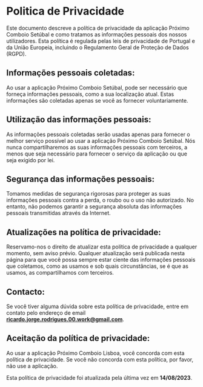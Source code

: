 # Politica de Privacidade

Este documento descreve a política de privacidade da aplicação Próximo Comboio Setúbal e como tratamos as informações pessoais dos nossos utilizadores. Esta política é regulada pelas leis de privacidade de Portugal e da União Europeia, incluindo o Regulamento Geral de Proteção de Dados (RGPD).

## Informações pessoais coletadas:
Ao usar a aplicação Próximo Comboio Setúbal, pode ser necessário que forneça informações pessoais, como a sua localização atual. Estas informações são coletadas apenas se você as fornecer voluntariamente.

## Utilização das informações pessoais:
As informações pessoais coletadas serão usadas apenas para fornecer o melhor serviço possível ao usar a aplicação Próximo Comboio Setúbal. Nós nunca compartilharemos as suas informações pessoais com terceiros, a menos que seja necessário para fornecer o serviço da aplicação ou que seja exigido por lei.

## Segurança das informações pessoais:
Tomamos medidas de segurança rigorosas para proteger as suas informações pessoais contra a perda, o roubo ou o uso não autorizado. No entanto, não podemos garantir a segurança absoluta das informações pessoais transmitidas através da Internet.

## Atualizações na política de privacidade:
Reservamo-nos o direito de atualizar esta política de privacidade a qualquer momento, sem aviso prévio. Qualquer atualização será publicada nesta página para que você possa sempre estar ciente das informações pessoais que coletamos, como as usamos e sob quais circunstâncias, se é que as usamos, as compartilhamos com terceiros.

## Contacto:
Se você tiver alguma dúvida sobre esta política de privacidade, entre em contato pelo endereço de email **ricardo.jorge.rodrigues.00.work@gmail.com**.

## Aceitação da política de privacidade:
Ao usar a aplicação Próximo Comboio Lisboa, você concorda com esta política de privacidade. Se você não concorda com esta política, por favor, não use a aplicação.

Esta política de privacidade foi atualizada pela última vez em **14/08/2023**.
